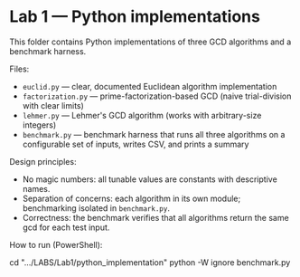 # Lab 1 — Python implementations

This folder contains Python implementations of three GCD algorithms and a benchmark harness.

Files:
- `euclid.py` — clear, documented Euclidean algorithm implementation
- `factorization.py` — prime-factorization-based GCD (naive trial-division with clear limits)
- `lehmer.py` — Lehmer's GCD algorithm (works with arbitrary-size integers)
- `benchmark.py` — benchmark harness that runs all three algorithms on a configurable set of inputs, writes CSV, and prints a summary

Design principles:
- No magic numbers: all tunable values are constants with descriptive names.
- Separation of concerns: each algorithm in its own module; benchmarking isolated in `benchmark.py`.
- Correctness: the benchmark verifies that all algorithms return the same gcd for each test input.

How to run (PowerShell):

cd ".../LABS/Lab1/python_implementation"
python -W ignore benchmark.py
